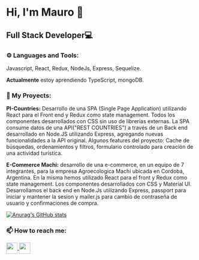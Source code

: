 # Hi, I'm Mauro 👋

## Full Stack Developer💻

### ⚙ Languages and Tools:
Javascript, React, Redux, NodeJs, Express, Sequelize.

**Actualmente** estoy aprendiendo TypeScript, mongoDB.

### 📌 My Proyects:
**PI-Countries:** Desarrollo de una SPA (Single Page Application) utilizando React para el Front end y Redux como state management. Todos los componentes desarrollados con CSS sin uso de librerías externas. La SPA consume datos de una API("REST COUNTRIES") a través de un Back end desarrollado en Node.JS utilizando Express, agregando nuevas funcionalidades a la API original. Algunos features del proyecto: Cache de búsquedas, ordenamientos y filtros, formulario controlado para creación de una actividad turística.

**E-Commerce Machi:** desarrollo de una e-commerce, en un equipo de 7 integrantes, para la empresa Agroecologica Machi ubicada en Cordoba, Argentina. En la misma hemos  utilizado React para el front y Redux como state management. Los componentes desarrollados con CSS y Material UI. Desarrollamos el back end en Node.Js utilizando Express, passport para iniciar y mantener la sesion y mailer.js para cambio de contraseña de usuario y confirmaciones de compra.

[![Anurag's GitHub stats](https://github-readme-stats.vercel.app/api?username=mauroarnedo)](https://github.com/anuraghazra/github-readme-stats)

### 📫 How to reach me:
<p>
  <a href="https://www.linkedin.com/in/mauro-arnedo/">
    <img align="center" src="https://cdn-icons-png.flaticon.com/512/174/174857.png" height="30" width="30"/>
  </a>
  <a href="mailto:mauro.arnedo7@gmail.com">
    <img align="center" src="https://cdn.icon-icons.com/icons2/2631/PNG/512/gmail_new_logo_icon_159149.png" height="30" width="30"/>
  </a>
</p>  
<!--
**mauroarnedo/MauroArnedo** is a ✨ _special_ ✨ repository because its `README.md` (this file) appears on your GitHub profile.

Here are some ideas to get you started:

- 🔭 I’m currently working on ...
- 🌱 I’m currently learning ...
- 👯 I’m looking to collaborate on ...
- 🤔 I’m looking for help with ...
- 💬 Ask me about ...
- 📫 How to reach me: ...
- 😄 Pronouns: ...
- ⚡ Fun fact: ...
-->
